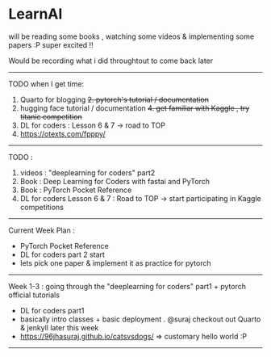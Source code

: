 # LearnAI
will be reading some books , watching some videos &amp; implementing some papers :P super excited !!

Would be recording what i did throughtout to come back later
***
TODO when I get time:
1. Quarto for blogging
~~2. pytorch's tutorial / documentation~~
3. hugging face tutorial / documentation
~~4. get familiar with Kaggle , try titanic competition~~
5. DL for coders : Lesson 6 & 7 -> road to TOP
6. https://otexts.com/fpppy/
***
TODO : 
1. videos : "deeplearning for coders" part2
2. Book : Deep Learning for Coders with fastai and PyTorch
3. Book : PyTorch Pocket Reference
4. DL for coders Lesson 6 & 7 : Road to TOP -> start participating in Kaggle competitions
***
Current Week Plan :
* PyTorch Pocket Reference
* DL for coders part 2 start
* lets pick one paper & implement it as practice for pytorch
***
Week 1-3 : going through the "deeplearning for coders" part1 + pytorch official tutorials
* DL for coders part1
* basically intro classes + basic deployment . @suraj checkout out Quarto & jenkyll later this week
* https://96jhasuraj.github.io/catsvsdogs/  => customary hello world :P
***
